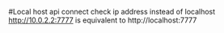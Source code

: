 #Local host api connect check ip address instead of localhost
http://10.0.2.2:7777 is equivalent to http://localhost:7777